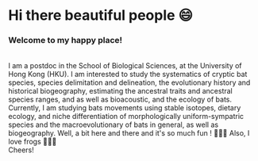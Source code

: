 # Hi there beautiful people 😄 
### Welcome to my happy place!
<br />
I am a postdoc in the School of Biological Sciences, at the University of Hong Kong (HKU). I am interested to study the systematics of cryptic bat species, species delimitation and delineation, the evolutionary history and historical biogeography, estimating the ancestral traits and ancestral species ranges, and as well as bioacoustic, and the ecology of bats. Currently, I am studying bats movements using stable isotopes, dietary ecology, and niche differentiation of morphologically uniform-sympatric species and the macroevolutionary of bats in general, as well as biogeography. Well, a bit here and there and it's so much fun ! 🦇🦇🦇 Also, I love frogs 🐸🐸🐸
<br />
Cheers!



